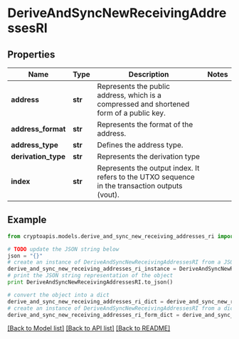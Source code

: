 # DeriveAndSyncNewReceivingAddressesRI


## Properties
Name | Type | Description | Notes
------------ | ------------- | ------------- | -------------
**address** | **str** | Represents the public address, which is a compressed and shortened form of a public key. | 
**address_format** | **str** | Represents the format of the address. | 
**address_type** | **str** | Defines the address type. | 
**derivation_type** | **str** | Represents the derivation type | 
**index** | **str** | Represents the output index. It refers to the UTXO sequence in the transaction outputs (vout). | 

## Example

```python
from cryptoapis.models.derive_and_sync_new_receiving_addresses_ri import DeriveAndSyncNewReceivingAddressesRI

# TODO update the JSON string below
json = "{}"
# create an instance of DeriveAndSyncNewReceivingAddressesRI from a JSON string
derive_and_sync_new_receiving_addresses_ri_instance = DeriveAndSyncNewReceivingAddressesRI.from_json(json)
# print the JSON string representation of the object
print DeriveAndSyncNewReceivingAddressesRI.to_json()

# convert the object into a dict
derive_and_sync_new_receiving_addresses_ri_dict = derive_and_sync_new_receiving_addresses_ri_instance.to_dict()
# create an instance of DeriveAndSyncNewReceivingAddressesRI from a dict
derive_and_sync_new_receiving_addresses_ri_form_dict = derive_and_sync_new_receiving_addresses_ri.from_dict(derive_and_sync_new_receiving_addresses_ri_dict)
```
[[Back to Model list]](../README.md#documentation-for-models) [[Back to API list]](../README.md#documentation-for-api-endpoints) [[Back to README]](../README.md)


